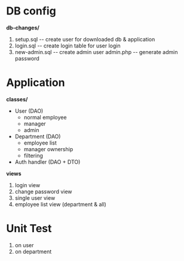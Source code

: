 DB config
=========

**db-changes/**

1. setup.sql -- create user for downloaded db & application
2. login.sql -- create login table for user login
3. new-admin.sql -- create admin user
   admin.php -- generate admin password


Application
===========

**classes/**

- User (DAO)
    - normal employee
    - manager
    - admin
- Department (DAO)
    - employee list
    - manager ownership
    - filtering
- Auth handler (DAO + DTO)


**views**

1. login view
2. change password view
3. single user view
4. employee list view (department & all)


Unit Test
=========

1. on user
2. on department
